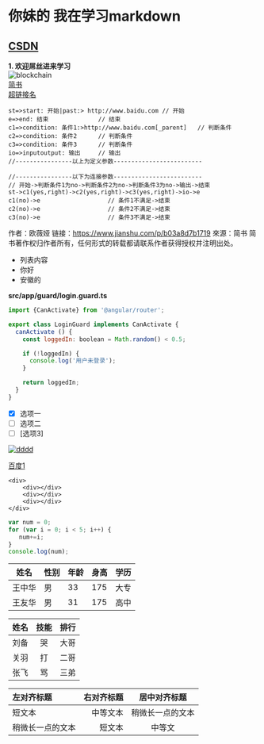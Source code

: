 # 你妹的  我在学习markdown
## [CSDN](http://www.baidu.com)
**1. 欢迎屌丝进来学习**  
![blockchain](https://ss0.bdstatic.com/70cFvHSh_Q1YnxGkpoWK1HF6hhy/it/u=702257389,1274025419&fm=27&gp=0.jpg "区块链")  
[简书](http://jianshu.com)  
<a href="http://jianshu.com" target="_blank">超链接名</a>  

```flow                     // 流程
st=>start: 开始|past:> http://www.baidu.com // 开始
e=>end: 结束              // 结束
c1=>condition: 条件1:>http://www.baidu.com[_parent]   // 判断条件
c2=>condition: 条件2      // 判断条件
c3=>condition: 条件3      // 判断条件
io=>inputoutput: 输出     // 输出
//----------------以上为定义参数-------------------------

//----------------以下为连接参数-------------------------
// 开始->判断条件1为no->判断条件2为no->判断条件3为no->输出->结束
st->c1(yes,right)->c2(yes,right)->c3(yes,right)->io->e
c1(no)->e                   // 条件1不满足->结束
c2(no)->e                   // 条件2不满足->结束
c3(no)->e                   // 条件3不满足->结束
```

作者：欧薇娅
链接：https://www.jianshu.com/p/b03a8d7b1719
來源：简书
简书著作权归作者所有，任何形式的转载都请联系作者获得授权并注明出处。

* 列表内容  
 * 你好  
 * 安徽的
 
 **src/app/guard/login.guard.ts**
```javascript
import {CanActivate} from '@angular/router';

export class LoginGuard implements CanActivate {
  canActivate () {
    const loggedIn: boolean = Math.random() < 0.5;

    if (!loggedIn) {
      console.log('用户未登录');
    }

    return loggedIn;
  }
}
```
 
- [x] 选项一
- [ ] 选项二  
- [ ]  [选项3]
 
 [![dddd](https://ss0.bdstatic.com/70cFvHSh_Q1YnxGkpoWK1HF6hhy/it/u=702257389,1274025419&fm=27&gp=0.jpg "区块链")](http://v.youku.com/v_show/id_XMjgzNzM0NTYxNg==.html?spm=a2htv.20009910.contentHolderUnit2.A&from=y1.3-tv-grid-1007-9910.86804.1-2#paction)
 
 [百度1](http://www.baidu.com/)
```
<div>   
    <div></div>
    <div></div>
    <div></div>
</div>
```
 
 ```javascript  
var num = 0;  
for (var i = 0; i < 5; i++) {  
    num+=i;  
}  
console.log(num);  
```
 
姓名|性别|年龄|身高|学历
-|-|-|-|-
王中华|男|33|175|大专
王友华|男|31|175|高中

姓名|技能|排行
--|:-------:|--:
刘备|哭|大哥
关羽|打|二哥
张飞|骂|三弟  

|左对齐标题|右对齐标题|居中对齐标题|
|:-|-:|:-:|
|短文本|中等文本|稍微长一点的文本|
|稍微长一点的文本|短文本|中等文|


